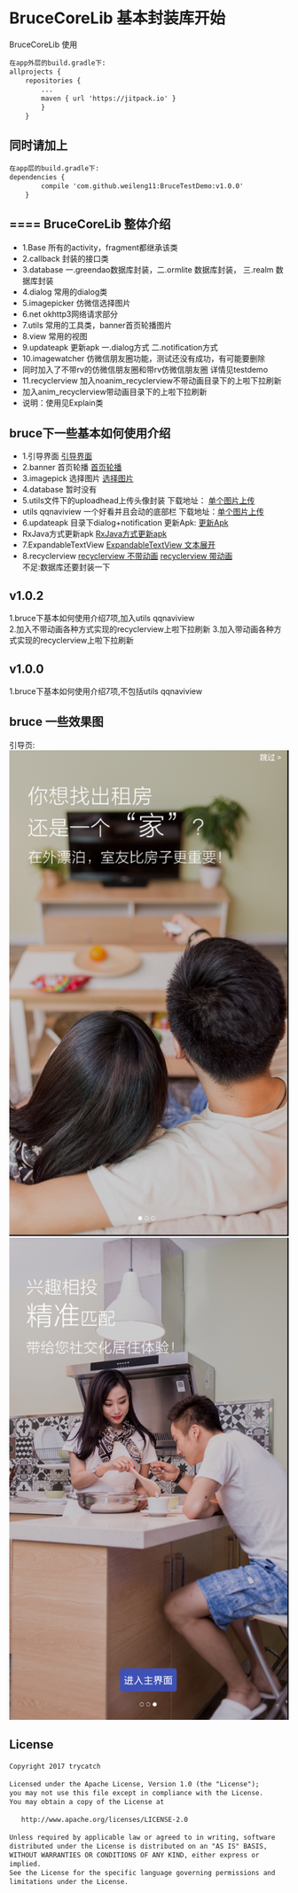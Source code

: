 # BruceCoreLib 基本封装库开始
BruceCoreLib 使用
```
在app外层的build.gradle下:
allprojects {
	repositories {
		...
		maven { url 'https://jitpack.io' }
		}
	}

```
## 同时请加上<br>
```
在app层的build.gradle下:
dependencies {
	    compile 'com.github.weileng11:BruceTestDemo:v1.0.0'
	}

```
====
BruceCoreLib 整体介绍
-------
* 1.Base                     所有的activity，fragment都继承该类
* 2.callback                 封装的接口类
* 3.database                 一.greendao数据库封装，二.ormlite 数据库封装， 三.realm 数据库封装
* 4.dialog                   常用的dialog类
* 5.imagepicker              仿微信选择图片
* 6.net                      okhttp3网络请求部分
* 7.utils                    常用的工具类，banner首页轮播图片
* 8.view                     常用的视图
* 9.updateapk                更新apk 一.dialog方式 二.notification方式
* 10.imagewatcher             仿微信朋友圈功能，测试还没有成功，有可能要删除
*  同时加入了不带rv的仿微信朋友圈和带rv仿微信朋友圈 详情见testdemo
* 11.recyclerview             加入noanim_recyclerview不带动画目录下的上啦下拉刷新
*  加入anim_recyclerview带动画目录下的上啦下拉刷新
* 说明：使用见Explain类

## bruce下一些基本如何使用介绍
* 1.引导界面  [引导界面](https://github.com/bingoogolapple/BGABanner-Android#%E6%89%93%E8%B5%8F%E6%94%AF%E6%8C%81)
* 2.banner 首页轮播  [首页轮播](https://github.com/youth5201314/banner)
* 3.imagepick 选择图片  [选择图片](https://github.com/jeasonlzy/ImagePicker)
* 4.database   暂时没有
* 5.utils文件下的uploadhead上传头像封装  下载地址： [单个图片上传](https://github.com/wsy858/android-headimage-cliper)<br>
* utils qqnaviview 一个好看并且会动的底部栏  下载地址：[单个图片上传](https://github.com/XingdongYu/QQNaviView)<br>
* 6.updateapk 目录下dialog+notification    更新Apk: [更新Apk](https://github.com/feicien/android-auto-update)<br>
* RxJava方式更新apk  [RxJava方式更新apk](https://github.com/guoyoujin/MyUpdateApk)<br>
* 7.ExpandableTextView [ExpandableTextView 文本展开](https://github.com/search?utf8=✓&q=ExpandableTextView&type=)<br>
* 8.recyclerview  [recyclerview 不带动画](https://github.com/jdsjlzx/LRecyclerView)  [recyclerview 带动画](http://blog.csdn.net/u012551350/article/details/52026740)<br>
        不足:数据库还要封装一下<br>

## v1.0.2 <br>
1.bruce下基本如何使用介绍7项,加入utils qqnaviview <br>
2.加入不带动画各种方式实现的recyclerview上啦下拉刷新
3.加入带动画各种方式实现的recyclerview上啦下拉刷新


## v1.0.0 <br>
1.bruce下基本如何使用介绍7项,不包括utils qqnaviview

## bruce 一些效果图 <br>
引导页:<br>
![screenshot](https://github.com/weileng11/BruceTestDemo/blob/master/img/yd1.png)
![screenshot](https://github.com/weileng11/BruceTestDemo/blob/master/img/yd2.png)



## License


```
Copyright 2017 trycatch

Licensed under the Apache License, Version 1.0 (the "License");
you may not use this file except in compliance with the License.
You may obtain a copy of the License at

   http://www.apache.org/licenses/LICENSE-2.0

Unless required by applicable law or agreed to in writing, software
distributed under the License is distributed on an "AS IS" BASIS,
WITHOUT WARRANTIES OR CONDITIONS OF ANY KIND, either express or implied.
See the License for the specific language governing permissions and
limitations under the License.
```